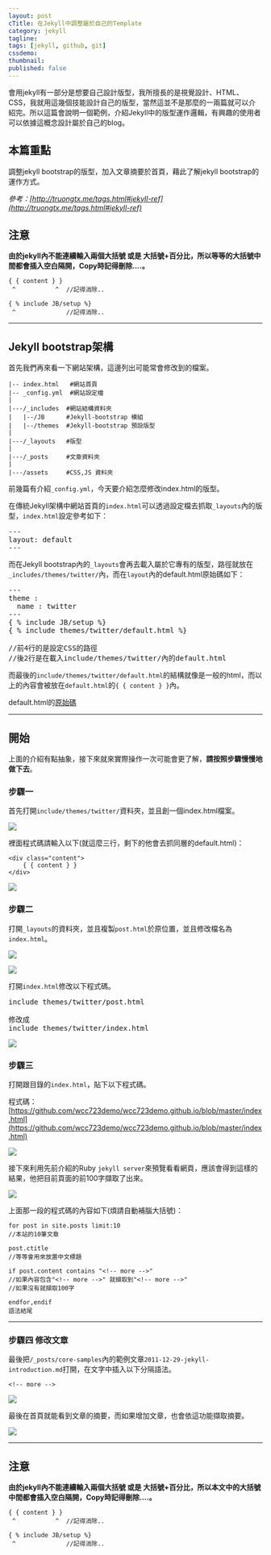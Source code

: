 ```yaml
---
layout: post
cTitle: 在Jekyll中調整屬於自己的Template
category: jekyll
tagline: 
tags: [jekyll, github, git]
cssdemo: 
thumbnail: 
published: false
---
```


會用jekyll有一部分是想要自己設計版型，我所擅長的是視覺設計、HTML、CSS，我就用這幾個技能設計自己的版型，當然這並不是那麼的一兩篇就可以介紹完。所以這篇會說明一個範例，介紹Jekyll中的版型運作邏輯，有興趣的使用者可以依據這概念設計屬於自己的blog。

<!-- more -->

## 本篇重點

調整jekyll bootstrap的版型，加入文章摘要於首頁，藉此了解jekyll bootstrap的運作方式。

*參考：[http://truongtx.me/tags.html#jekyll-ref](http://truongtx.me/tags.html#jekyll-ref)*

## 注意

**由於jekyll內不能連續輸入兩個大括號 或是 大括號+百分比，所以等等的大括號中間都會插入空白隔開，Copy時記得刪除....。**

	{ { content } }
	 ^	         ^  //記得消除..

	{ % include JB/setup %}
	 ^	            //記得消除..

	
-------------------

## Jekyll bootstrap架構

首先我們再來看一下網站架構，這邊列出可能常會修改到的檔案。

	|-- index.html   #網站首頁
	|-- _config.yml  #網站設定檔
	|
	|---/_includes  #網站結構資料夾
	|	|--/JB      #Jekyll-bootstrap 模組
	|	|--/themes  #Jekyll-bootstrap 預設版型
	|
	|---/_layouts   #版型
	|
	|---/_posts     #文章資料夾
	|
	|---/assets     #CSS,JS 資料夾

前幾篇有介紹`_config.yml`，今天要介紹怎麼修改index.html的版型。

在傳統Jekyll架構中網站首頁的`index.html`可以透過設定檔去抓取`_layouts`內的版型，`index.html`設定參考如下：
	
<pre>
---
layout: default
---
</pre>


而在Jekyll bootstrap內的`_layouts`會再去載入屬於它專有的版型，路徑就放在`_includes/themes/twitter/`內，而在`layout`內的default.html原始碼如下：

<pre>
---
theme :
  name : twitter
---
{ % include JB/setup %}
{ % include themes/twitter/default.html %}

//前4行的是設定CSS的路徑
//後2行是在載入include/themes/twitter/內的default.html
</pre>


而最後的`include/themes/twitter/default.html`的結構就像是一般的html，而以上的內容會被放在`default.html`的`{ { content } }`內。

default.html的[原始碼](https://github.com/plusjade/jekyll-bootstrap/blob/master/_includes/themes/twitter/default.html)

-----------------

## 開始

上面的介紹有點抽象，接下來就來實際操作一次可能會更了解，**請按照步驟慢慢地做下去**。

### 步驟一

首先打開`include/themes/twitter/`資料夾，並且創一個index.html檔案。

![](/images/2014-01-13_215408.png)

裡面程式碼請輸入以下(就這麼三行，剩下的他會去抓同層的default.html)：

	
	<div class="content">
		{ { content } }
	</div>

![](/images/2014-01-13_215418.png)

### 步驟二

打開`_layouts`的資料夾，並且複製`post.html`於原位置，並且修改檔名為`index.html`。

![](/images/2014-01-13_215208.png)

![](/images/2014-01-13_215224.png)

打開`index.html`修改以下程式碼。

<pre>
include themes/twitter/post.html

修改成
include themes/twitter/index.html
</pre>

![](/images/2014-01-13_215330.png)

### 步驟三

打開跟目錄的`index.html`，貼下以下程式碼。

程式碼：[https://github.com/wcc723demo/wcc723demo.github.io/blob/master/index.html](https://github.com/wcc723demo/wcc723demo.github.io/blob/master/index.html)

![](/images/2014-01-13_215719.png)

接下來利用先前介紹的Ruby `jekyll server`來預覽看看網頁，應該會得到這樣的結果，他把目前頁面的前100字擷取了出來。

![](/images/2014-01-13_215806.png)

上面那一段的程式碼的內容如下(煩請自動補腦大括號)：


	for post in site.posts limit:10
	//本站的10筆文章

	post.ctitle
	//等等會用來放置中文標題

	if post.content contains "<!-- more -->"
	//如果內容包含"<!-- more -->" 就擷取到"<!-- more -->"
	//如果沒有就擷取100字

	endfor,endif
	語法結尾


----------

### 步驟四 修改文章

最後把`/_posts/core-samples`內的範例文章`2011-12-29-jekyll-introduction.md`打開，在文字中插入以下分隔語法。

	<!-- more -->

![](/images/2014-01-13_215900.png)

最後在首頁就能看到文章的摘要，而如果增加文章，也會依這功能擷取摘要。

![](/images/2014-01-13_215950.png)

------------

## 注意

**由於jekyll內不能連續輸入兩個大括號 或是 大括號+百分比，所以本文中的大括號中間都會插入空白隔開，Copy時記得刪除....。**

	{ { content } }
	 ^	         ^  //記得消除..

	{ % include JB/setup %}
	 ^	            //記得消除..